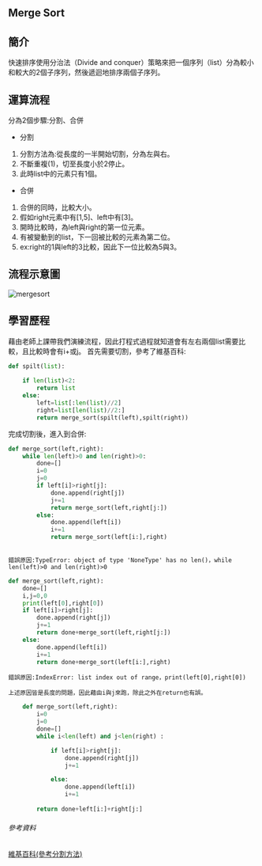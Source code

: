 ## Merge Sort 

## 簡介
快速排序使用分治法（Divide and conquer）策略來把一個序列（list）分為較小和較大的2個子序列，然後遞迴地排序兩個子序列。

## 運算流程
分為2個步驟:分割、合併

* 分割
1. 分割方法為:從長度的一半開始切割，分為左與右。
2. 不斷重複(1)，切至長度小於2停止。
3. 此時list中的元素只有1個。

* 合併
1. 合併的同時，比較大小。
2. 假如right元素中有[1,5]、left中有[3]。
3. 開時比較時，為left與right的第一位元素。
4. 有被變動到的list，下一回被比較的元素為第二位。
5. ex:right的1與left的3比較，因此下一位比較為5與3。

## 流程示意圖
![mergesort](https://github.com/tzuying0312/Learning-Code/blob/master/photo/mergesort.png)

## 學習歷程

藉由老師上課帶我們演練流程，因此打程式過程就知道會有左右兩個list需要比較，且比較時會有i+或j。
首先需要切割，參考了維基百科:

```python
def spilt(list):
    
    if len(list)<2:
        return list
    else:
        left=list[:len(list)//2]
        right=list[len(list)//2:]
        return merge_sort(spilt(left),spilt(right))
```
完成切割後，進入到合併:

```python
def merge_sort(left,right):
    while len(left)>0 and len(right)>0:
        done=[]
        i=0
        j=0
        if left[i]>right[j]:
            done.append(right[j])
            j+=1
            return merge_sort(left,right[j:])
        else:
            done.append(left[i])
            i+=1
            return merge_sort(left[i:],right)
           
```
    錯誤原因:TypeError: object of type 'NoneType' has no len()，while len(left)>0 and len(right)>0
    
```python
def merge_sort(left,right):
    done=[]
    i,j=0,0
    print(left[0],right[0])
    if left[i]>right[j]:
        done.append(right[j])
        j+=1
        return done+merge_sort(left,right[j:])
    else:
        done.append(left[i])
        i+=1
        return done+merge_sort(left[i:],right)
 ```
    錯誤原因:IndexError: list index out of range，print(left[0],right[0])
    
    上述原因皆是長度的問題，因此藉由i與j來跑，除此之外在return也有誤。
```python    
    def merge_sort(left,right):
        i=0
        j=0
        done=[]
        while i<len(left) and j<len(right) :

            if left[i]>right[j]:
                done.append(right[j])
                j+=1

            else:
                done.append(left[i])
                i+=1
    
        return done+left[i:]+right[j:]
 ```

###### 參考資料
[維基百科(參考分割方法)](https://zh.wikipedia.org/wiki/%E5%BD%92%E5%B9%B6%E6%8E%92%E5%BA%8F#Python)
